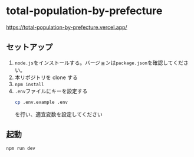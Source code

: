 # total-population-by-prefecture

https://total-population-by-prefecture.vercel.app/

## セットアップ

1. `node.js`をインストールする。バージョンは`package.json`を確認してください。
2. 本リポジトリを clone する
3. `npm install`
4. `.env`ファイルにキーを設定する
   ```sh
   cp .env.example .env
   ```
   を行い、適宜変数を設定してください

## 起動

```sh
npm run dev
```
